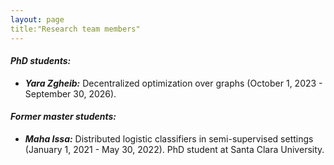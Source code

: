 ```yaml
---
layout: page
title:"Research team members"
---
```


  
#### *PhD students:*


- __*Yara Zgheib:*__ Decentralized optimization over graphs (October 1, 2023 - September 30, 2026).

#### *Former master students:*

- __*Maha Issa:*__ Distributed logistic classifiers in semi-supervised settings (January 1, 2021 - May 30, 2022). PhD student at Santa Clara University.


